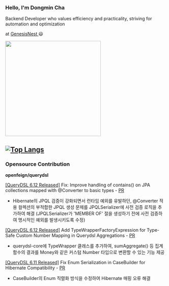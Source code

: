 ### Hello, I'm Dongmin Cha

Backend Developer who values efficiency and practicality, striving for automation and optimization

at [GenesisNest ](https://genesisnest.com/) 😃

<img src="https://media0.giphy.com/media/v1.Y2lkPTc5MGI3NjExcDl1a3h5OTZqZDNsN2NhZ2EzcXRrc29hazhqM3k0cTc1bHl1Y2lwZCZlcD12MV9pbnRlcm5hbF9naWZfYnlfaWQmY3Q9Zw/13HgwGsXF0aiGY/giphy.gif" width="300"> 


[![Top Langs](https://github-readme-stats.vercel.app/api/top-langs/?username=chadongmin&langs_count=8&layout=compact&include_orgs=true&theme=transparent&hide_border=true)](https://github.com/anuraghazra/github-readme-stats)
---
### Opensource Contribution

**openfeign/querydsl**

[[QueryDSL 6.12 Released]](https://github.com/OpenFeign/querydsl/releases/tag/6.12) Fix: Improve handling of contains() on JPA collections mapped with @Converter to basic types - [PR](https://github.com/OpenFeign/querydsl/pull/1199)  
- Hibernate의 JPQL 검증이 강화되면서 런타임 예외를 유발하던, @Converter 적용 컬렉션의 부적합한 JPQL 생성 문제를 JPQLSerializer에 사전 검증 로직을 추가하여 해결 (JPQLSerializer가 'MEMBER OF' 절을 생성하기 전에 사전 검증하여 명시적인 예외를 발생시키도록 수정)
 
[[QueryDSL 6.12 Released]](https://github.com/OpenFeign/querydsl/releases/tag/6.12) Add TypeWrapperFactoryExpression for Type-Safe Custom Number Mapping in Querydsl Aggregations - [PR](https://github.com/OpenFeign/querydsl/pull/1181)  
- querydsl-core에 TypeWrapper 클래스를 추가하여, sumAggregate() 등 집계 함수의 결과를 Money와 같은 커스텀 Number 타입으로 변환할 수 있는 기능 제공

[[QueryDSL 6.11 Released]](https://github.com/OpenFeign/querydsl/releases/tag/6.11) Fix Enum Serialization in CaseBuilder for Hibernate Compatibility - [PR](https://github.com/OpenFeign/querydsl/pull/966)  
- CaseBuilder의 Enum 직렬화 방식을 수정하여 Hibernate 매핑 오류 해결
